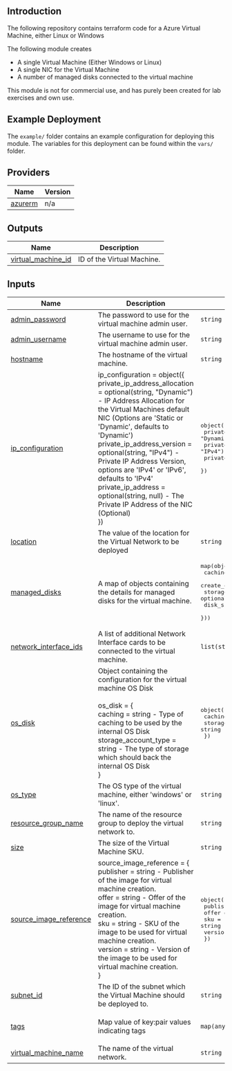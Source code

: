 
## Introduction
The following repository contains terraform code for a Azure Virtual Machine, either Linux or Windows

The following module creates
- A single Virtual Machine (Either Windows or Linux)
- A single NIC for the Virtual Machine
- A number of managed disks connected to the virtual machine

This module is not for commercial use, and has purely been created for lab exercises and own use.

## Example Deployment
The `example/` folder contains an example configuration for deploying this module. The variables for this deployment can be found within the `vars/` folder.

## Providers

| Name | Version |
|------|---------|
| <a name="provider_azurerm"></a> [azurerm](#provider\_azurerm) | n/a |

## Outputs

| Name | Description |
|------|-------------|
| <a name="output_virtual_machine_id"></a> [virtual\_machine\_id](#output\_virtual\_machine\_id) | ID of the Virtual Machine. |

## Inputs

| Name | Description | Type | Default | Required |
|------|-------------|------|---------|:--------:|
| <a name="input_admin_password"></a> [admin\_password](#input\_admin\_password) | The password to use for the virtual machine admin user. | `string` | n/a | yes |
| <a name="input_admin_username"></a> [admin\_username](#input\_admin\_username) | The username to use for the virtual machine admin user. | `string` | n/a | yes |
| <a name="input_hostname"></a> [hostname](#input\_hostname) | The hostname of the virtual machine. | `string` | `null` | no |
| <a name="input_ip_configuration"></a> [ip\_configuration](#input\_ip\_configuration) | ip\_configuration = object({<br/>      private\_ip\_address\_allocation = optional(string, "Dynamic") - IP Address Allocation for the Virtual Machines default NIC (Options are 'Static or 'Dynamic', defaults to 'Dynamic')<br/>      private\_ip\_address\_version    = optional(string, "IPv4")    - Private IP Address Version, options are 'IPv4' or 'IPv6', defaults to 'IPv4'<br/>      private\_ip\_address            = optional(string, null)      - The Private IP Address of the NIC (Optional)<br/>    }) | <pre>object({<br/>    private_ip_address_allocation = optional(string, "Dynamic")<br/>    private_ip_address_version    = optional(string, "IPv4")<br/>    private_ip_address            = optional(string, null)<br/>  })</pre> | n/a | yes |
| <a name="input_location"></a> [location](#input\_location) | The value of the location for the Virtual Network to be deployed | `string` | n/a | yes |
| <a name="input_managed_disks"></a> [managed\_disks](#input\_managed\_disks) | A map of objects containing the details for managed disks for the virtual machine. | <pre>map(object({<br/>    caching              = optional(string, "ReadWrite")<br/>    create_option        = optional(string, "Empty")<br/>    storage_account_type = optional(string, "Standard_LRS")<br/>    disk_size_gb         = string<br/>  }))</pre> | `{}` | no |
| <a name="input_network_interface_ids"></a> [network\_interface\_ids](#input\_network\_interface\_ids) | A list of additional Network Interface cards to be connected to the virtual machine. | `list(string)` | `[]` | no |
| <a name="input_os_disk"></a> [os\_disk](#input\_os\_disk) | Object containing the configuration for the virtual machine OS Disk<br/><br/>    os\_disk = {<br/>        caching              = string - Type of caching to be used by the internal OS Disk<br/>        storage\_account\_type = string - The type of storage which should back the internal OS Disk<br/>    } | <pre>object({<br/>    caching              = string<br/>    storage_account_type = string<br/>  })</pre> | <pre>{<br/>  "caching": "None",<br/>  "storage_account_type": "Standard_LRS"<br/>}</pre> | no |
| <a name="input_os_type"></a> [os\_type](#input\_os\_type) | The OS type of the virtual machine, either 'windows' or 'linux'. | `string` | n/a | yes |
| <a name="input_resource_group_name"></a> [resource\_group\_name](#input\_resource\_group\_name) | The name of the resource group to deploy the virtual network to. | `string` | n/a | yes |
| <a name="input_size"></a> [size](#input\_size) | The size of the Virtual Machine SKU. | `string` | n/a | yes |
| <a name="input_source_image_reference"></a> [source\_image\_reference](#input\_source\_image\_reference) | source\_image\_reference = {<br/>        publisher = string - Publisher of the image for virtual machine creation.<br/>        offer     = string - Offer of the image for virtual machine creation.<br/>        sku       = string - SKU of the image to be used for virtual machine creation.<br/>        version   = string - Version of the image to be used for virtual machine creation.<br/>    } | <pre>object({<br/>    publisher = string<br/>    offer     = string<br/>    sku       = string<br/>    version   = string<br/>  })</pre> | `null` | no |
| <a name="input_subnet_id"></a> [subnet\_id](#input\_subnet\_id) | The ID of the subnet which the Virtual Machine should be deployed to. | `string` | n/a | yes |
| <a name="input_tags"></a> [tags](#input\_tags) | Map value of key:pair values indicating tags | `map(any)` | <pre>{<br/>  "terraform": "true"<br/>}</pre> | no |
| <a name="input_virtual_machine_name"></a> [virtual\_machine\_name](#input\_virtual\_machine\_name) | The name of the virtual network. | `string` | n/a | yes |  
